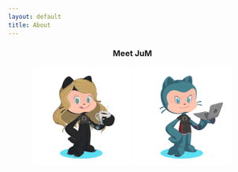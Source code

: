 ```yaml
---
layout: default
title: About
---
```


<header id="header">
      <h3 align="center">Meet JuM</h3>
      <p align="center">
        <img src="assets/images/JuMia.PNG" width="200" height="200">
        <img src="assets/images/JuMJu.PNG" width="200" height="200">
      </p>
</header>
